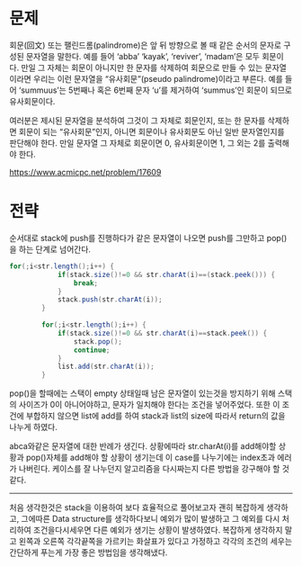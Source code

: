 # 문제

회문(回文) 또는 팰린드롬(palindrome)은 앞 뒤 방향으로 볼 때 같은 순서의 문자로 구성된 문자열을 말한다. 예를 들어 ‘abba’ ‘kayak’, ‘reviver’, ‘madam’은 모두 회문이다. 만일 그 자체는 회문이 아니지만 한 문자를 삭제하여 회문으로 만들 수 있는 문자열이라면 우리는 이런 문자열을 “유사회문”(pseudo palindrome)이라고 부른다. 예를 들어 ‘summuus’는 5번째나 혹은 6번째 문자 ‘u’를 제거하여 ‘summus’인 회문이 되므로 유사회문이다.

여러분은 제시된 문자열을 분석하여 그것이 그 자체로 회문인지, 또는 한 문자를 삭제하면 회문이 되는 “유사회문”인지, 아니면 회문이나 유사회문도 아닌 일반 문자열인지를 판단해야 한다. 만일 문자열 그 자체로 회문이면 0, 유사회문이면 1, 그 외는 2를 출력해야 한다. 

https://www.acmicpc.net/problem/17609


# 전략


순서대로 stack에 push를 진행하다가 같은 문자열이 나오면 push를 그만하고 pop()을 하는 단계로 넘어간다.

```java
for(;i<str.length();i++) {
	    	if(stack.size()!=0 && str.charAt(i)==(stack.peek())) {
	    		break;
	    	}
	    	stack.push(str.charAt(i));
	    }
	    
	    for(;i<str.length();i++) {
	    	if(stack.size()!=0 && str.charAt(i)==stack.peek()) {
	    		stack.pop();
	    		continue;
	    	}
	    	list.add(str.charAt(i));
	    }
```

pop()을 할때에는 스택이 empty 상태일때 남은 문자열이 있는것을 방지하기 위해 스택의 사이즈가 0이 아니어야하고, 문자가 일치해야 한다는 조건을 넣어주었다. 또한 이 조건에 부합하지 않으면 list에 add를 하여 stack과 list의 size에 따라서 return의 값을 나누게 하였다. 

abca와같은 문자열에 대한 반례가 생긴다. 상황에따라 str.charAt(i)를 add해야할 상황과 pop()자체를 add해야 할 상황이 생기는데 이 case를 나누기에는 index초과 에러가 나버린다. 케이스를 잘 나누던지 알고리즘을 다시짜는지 다른 방법을 강구해야 할 것 같다.

---
처음 생각한것은 stack을 이용하여 보다 효율적으로 풀어보고자 괜히 복잡하게 생각하고, 그에따른 Data structure를 생각하다보니 예외가 많이 발생하고
그 예외를 다시 처리하여 조건을다시세우면 다른 예외가 생기는 상황이 발생하였다.
복잡하게 생각하지 말고 왼쪽과 오른쪽 각각끝쪽을 가르키는 화살표가 있다고 가정하고 각각의 조건의 세우는 간단하게 푸는게 가장 좋은 방법임을 생각해냈다.
